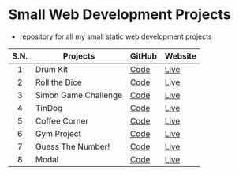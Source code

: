 # Small Web Development Projects
- repository for all my small static web development projects

|  S.N.  | Projects | GitHub | Website |
| :-: | - | - | - |
| 1 | Drum Kit | [Code](https://github.com/sthsuyash/Web-Projects/tree/main/Drum%20Kit)               |   [Live](https://drum-kit-sthsuyash.netlify.app/) |
| 2 | Roll the Dice | [Code](https://github.com/sthsuyash/Web-Projects/tree/main/Roll%20the%20Dice)   |   [Live](https://roll-the-dice-sthsuyash.netlify.app/)   |
| 3 | Simon Game Challenge | [Code](https://github.com/sthsuyash/Web-Projects/tree/main/Simon%20Game%20Challenge) | [Live](https://simon-game-challenge-sthsuyash.netlify.app/)
| 4 | TinDog | [Code](https://github.com/sthsuyash/Web-Projects/tree/main/TinDog) | [Live](https://tindog-sthsuyash.netlify.app)
| 5 | Coffee Corner | [Code](https://github.com/sthsuyash/Web-Projects/tree/main/coffee-Corner) | [Live](https://coffee-corner-sthsuyash.netlify.app)
| 6 | Gym Project | [Code](https://github.com/sthsuyash/Web-Projects/tree/main/gymProject) | [Live](https://gym-project-sthsuyash.netlify.app)
| 7 | Guess The Number! | [Code](https://github.com/sthsuyash/Web-Projects/tree/main/Guess-the-number) | [Live](https://guess-the-number-sthsuyash.netlify.app)
| 8 | Modal | [Code](https://github.com/sthsuyash/Web-Projects/tree/main/Modal) | [Live](https://modal-sthsuyash.netlify.app) 
